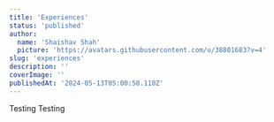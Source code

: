 ```yaml
---
title: 'Experiences'
status: 'published'
author:
  name: 'Shaishav Shah'
  picture: 'https://avatars.githubusercontent.com/u/38801683?v=4'
slug: 'experiences'
description: ''
coverImage: ''
publishedAt: '2024-05-13T05:00:58.110Z'
---
```


Testing Testing